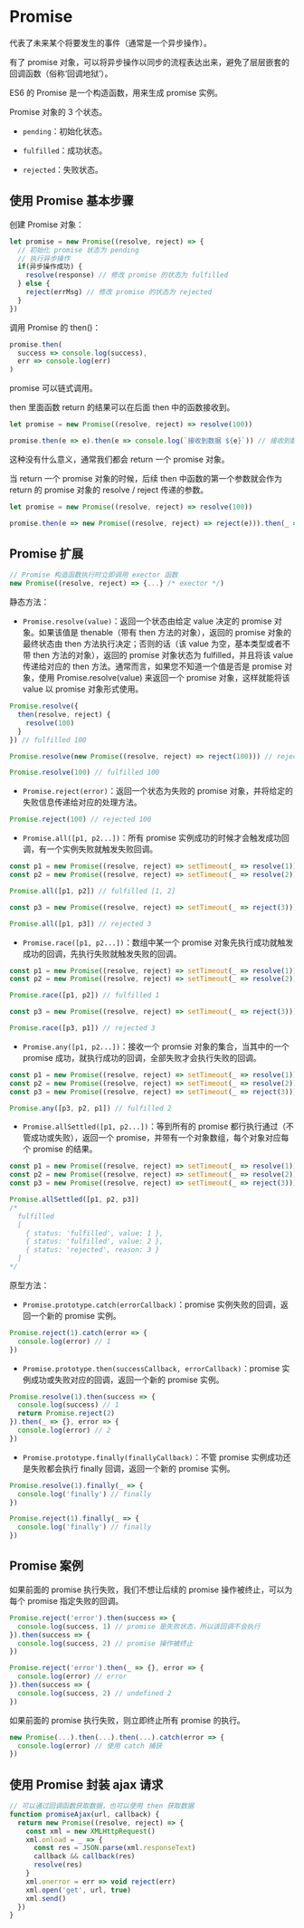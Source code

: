 # Promise

代表了未来某个将要发生的事件（通常是一个异步操作）。

有了 promise 对象，可以将异步操作以同步的流程表达出来，避免了层层嵌套的回调函数（俗称‘回调地狱’）。

ES6 的 Promise 是一个构造函数，用来生成 promise 实例。

Promise 对象的 3 个状态。

- `pending`：初始化状态。

- `fulfilled`：成功状态。

- `rejected`：失败状态。

## 使用 Promise 基本步骤

创建 Promise 对象：

```js
let promise = new Promise((resolve, reject) => {
  // 初始化 promise 状态为 pending
  // 执行异步操作
  if(异步操作成功) {
    resolve(response) // 修改 promise 的状态为 fulfilled
  } else {
    reject(errMsg) // 修改 promise 的状态为 rejected
  }
})
```

调用 Promise 的 then()：

```js
promise.then(
  success => console.log(success),
  err => console.log(err)
)
```

promise 可以链式调用。

then 里面函数 return 的结果可以在后面 then 中的函数接收到。

```js
let promise = new Promise((resolve, reject) => resolve(100))

promise.then(e => e).then(e => console.log(`接收到数据 ${e}`)) // 接收到数据 100
```

这种没有什么意义，通常我们都会 return 一个 promise 对象。

当 return 一个 promise 对象的时候，后续 then 中函数的第一个参数就会作为 return 的 promise 对象的 resolve / reject 传递的参数。

```js
let promise = new Promise((resolve, reject) => resolve(100))

promise.then(e => new Promise((resolve, reject) => reject(e))).then(_ => {}, e => console.log(`接收到数据 ${e}`)) // 接收到数据 100
```

## Promise 扩展

```js
// Promise 构造函数执行时立即调用 exector 函数
new Promise((resolve, reject) => {...} /* exector */)
```

静态方法：

- `Promise.resolve(value)`：返回一个状态由给定 value 决定的 promise 对象。如果该值是 thenable（带有 then 方法的对象），返回的 promise 对象的最终状态由 then 方法执行决定；否则的话（该 value 为空，基本类型或者不带 then 方法的对象），返回的 promise 对象状态为 fulfilled，并且将该 value 传递给对应的 then 方法。通常而言，如果您不知道一个值是否是 promise 对象，使用 Promise.resolve(value) 来返回一个 promise 对象，这样就能将该 value 以 promise 对象形式使用。

```js
Promise.resolve({
  then(resolve, reject) {
    resolve(100)
  }
}) // fulfilled 100

Promise.resolve(new Promise((resolve, reject) => reject(100))) // rejected 100

Promise.resolve(100) // fulfilled 100
```

- `Promise.reject(error)`：返回一个状态为失败的 promise 对象，并将给定的失败信息传递给对应的处理方法。

```js
Promise.reject(100) // rejected 100
```

- `Promise.all([p1, p2...])`：所有 promise 实例成功的时候才会触发成功回调，有一个实例失败就触发失败回调。

```js
const p1 = new Promise((resolve, reject) => setTimeout(_ => resolve(1)))
const p2 = new Promise((resolve, reject) => setTimeout(_ => resolve(2)))

Promise.all([p1, p2]) // fulfilled [1, 2]

const p3 = new Promise((resolve, reject) => setTimeout(_ => reject(3)))

Promise.all([p1, p3]) // rejected 3
```

- `Promise.race([p1, p2...])`：数组中某一个 promise 对象先执行成功就触发成功的回调，先执行失败就触发失败的回调。

```js
const p1 = new Promise((resolve, reject) => setTimeout(_ => resolve(1)))
const p2 = new Promise((resolve, reject) => setTimeout(_ => resolve(2)))

Promise.race([p1, p2]) // fulfilled 1

const p3 = new Promise((resolve, reject) => setTimeout(_ => reject(3)))

Promise.race([p3, p1]) // rejected 3
```

- `Promise.any([p1, p2...])`：接收一个 promsie 对象的集合，当其中的一个 promise 成功，就执行成功的回调，全部失败才会执行失败的回调。

```js
const p1 = new Promise((resolve, reject) => setTimeout(_ => resolve(1)))
const p2 = new Promise((resolve, reject) => setTimeout(_ => resolve(2)))
const p3 = new Promise((resolve, reject) => setTimeout(_ => reject(3)))

Promise.any([p3, p2, p1]) // fulfilled 2
```

- `Promise.allSettled([p1, p2...])`：等到所有的 promise 都行执行通过（不管成功或失败），返回一个 promise，并带有一个对象数组，每个对象对应每个 promise 的结果。

```js
const p1 = new Promise((resolve, reject) => setTimeout(_ => resolve(1)))
const p2 = new Promise((resolve, reject) => setTimeout(_ => resolve(2)))
const p3 = new Promise((resolve, reject) => setTimeout(_ => reject(3)))

Promise.allSettled([p1, p2, p3])
/*
  fulfilled
  [
    { status: 'fulfilled', value: 1 },
    { status: 'fulfilled', value: 2 },
    { status: 'rejected', reason: 3 }
  ]
*/
```

原型方法：

- `Promise.prototype.catch(errorCallback)`：promise 实例失败的回调，返回一个新的 promise 实例。

```js
Promise.reject(1).catch(error => {
  console.log(error) // 1
})
```

- `Promise.prototype.then(successCallback, errorCallback)`：promise 实例成功或失败对应的回调，返回一个新的 promise 实例。

```js
Promise.resolve(1).then(success => {
  console.log(success) // 1
  return Promise.reject(2)
}).then(_ => {}, error => {
  console.log(error) // 2
})
```

- `Promise.prototype.finally(finallyCallback)`：不管 promise 实例成功还是失败都会执行 finally 回调，返回一个新的 promise 实例。

```js
Promise.resolve(1).finally(_ => {
  console.log('finally') // finally
})

Promise.reject(1).finally(_ => {
  console.log('finally') // finally
})
```

## Promise 案例

如果前面的 promise 执行失败，我们不想让后续的 promise 操作被终止，可以为每个 promise 指定失败的回调。

```js
Promise.reject('error').then(success => {
  console.log(success, 1) // promise 是失败状态，所以该回调不会执行
}).then(success => {
  console.log(success, 2) // promise 操作被终止
})

Promise.reject('error').then(_ => {}, error => {
  console.log(error) // error
}).then(success => {
  console.log(success, 2) // undefined 2
})
```

如果前面的 promise 执行失败，则立即终止所有 promise 的执行。

```js
new Promise(...).then(...).then(...).catch(error => {
  console.log(error) // 使用 catch 捕获
})
```

## 使用 Promise 封装 ajax 请求

```js
// 可以通过回调函数获取数据，也可以使用 then 获取数据
function promiseAjax(url, callback) {
  return new Promise((resolve, reject) => {
    const xml = new XMLHttpRequest()
    xml.onload = _ => {
      const res = JSON.parse(xml.responseText)
      callback && callback(res)
      resolve(res)
    }
    xml.onerror = err => void reject(err)
    xml.open('get', url, true)
    xml.send()
  })
}
```

